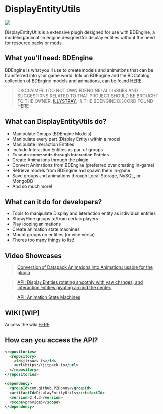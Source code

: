 # DisplayEntityUtils
[![](https://jitpack.io/v/PZDonny/DisplayEntityUtils.svg)](https://jitpack.io/#PZDonny/DisplayEntityUtils)

DisplayEntityUtils is a extensive plugin designed for use with BDEngine, a modeling/animation engine designed for display entities without the need for resource packs or mods.

## What you'll need: BDEngine
BDEngine is what you'll use to create models and animations that can be transferred into your game world. Info on BDEngine and the BDCatalog, collection of BDEngine models and animations, can be found [HERE](block-display.com)
> DISCLAIMER: I DO NOT OWN BDENGINE! ALL ISSUES AND SUGGESTIONS RELATED TO THAT PROJECT SHOULD BE BROUGHT TO THE OWNER, [ILLYSTRAY](https://illystray.com), IN THE BDENGINE DISCORD FOUND [HERE](https://discord.com/invite/VCeHfSd6Xa)
## What can DisplayEntityUtils do?
- Manipulate Groups (BDEngine Models)
- Manipulate every part (Display Entity) within a model
- Manipulate Interaction Entities
- Include Interaction Entities as part of groups
- Execute commands through Interaction Entities
- Create Animations through the plugin
- Convert Animations from BDEngine (preferred over creating in-game)
- Retrieve models from BDEngine and spawn them in-game
- Save groups and animations through Local Storage, MySQL, or MongoDB
- And so much more!

## What can it do for developers?
- Tools to manipulate Display and Interaction entity as individual entities
- Show/Hide groups to/from certain players
- Play looping animations
- Create animation state machines
- Mount groups on entities (or vice-versa)
- Theres too many things to list!

## Video Showcases
> [Conversion of Datapack Animations into Animations usable for the plugin](https://streamable.com/6ly7r8)

> [API: Display Entities rotating smoothly with yaw changes, and Interaction entities pivoting around the center.](https://streamable.com/jqun87)

> [API: Animation State Machines](https://streamable.com/m2jagj)


## WIKI [WIP]
Access the wiki [HERE](https://github.com/PZDonny/DisplayEntityUtils/wiki)

## How can you access the API?
```xml
<repositories>
  <repository>
    <id>jitpack.io</id>
    <url>https://jitpack.io</url>
  </repository>
</repositories>

<dependency>
  <groupId>com.github.PZDonny</groupId>
  <artifactId>DisplayEntityUtils</artifactId>
  <version>2.4.3</version>
  <scope>provided</scope>
</dependency>
```
